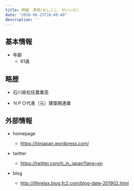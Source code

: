 ```yaml
---
title: 押越　清悦(おしこし　せいいち)
date: "2020-06-23T10:40:49"
description: ''
---
```


## 基本情報

* 年齢
  * 61歳

## 略歴

* 石川県松任農業高

* ＮＰＯ代表（元）建築関連業


## 外部情報

* homepage
  * https://tiinjapan.wordpress.com/

* twitter
  * https://twitter.com/ti_in_japan?lang=en


* blog
  * http://liferelax.blog.fc2.com/blog-date-201902.html

